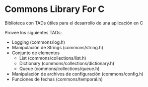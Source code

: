 # Commons Library For C #

Biblioteca con TADs útiles para el desarrollo de una aplicación en C

Provee los siguientes TADs:

* Logging (commons/log.h)
* Manipulación de Strings (commons/string.h)
* Conjunto de elementos
  * List (commons/collections/list.h)
  * Dictionary (commons/collections/dictionary.h)
  * Queue (commons/collections/queue.h)
* Manipulación de archivos de configuración (commons/config.h)
* Funciones de fechas (commons/temporal.h)